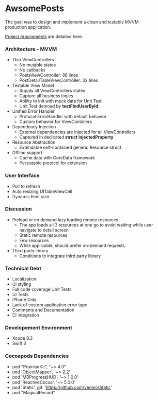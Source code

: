 # AwsomePosts
The goal was to design and implement a clean and testable MVVM production application.

[Project requirements](https://github.com/Babylonpartners/iOS-Interview-Demo) are detailed here.


### Architecture - MVVM
* Thin ViewControllers
   * No mutable states
   * No callbacks
   * PostsViewController: 86 lines
   * PostDetailTableViewController: 32 lines
* Testable View Model 
   * Supply all ViewControllers states
   * Capture all business logics
   * Ability to init with mock data for Unit Test
   * Unit Test demoed by **testFindUserById**
* Unified Error Handler
   * Protocol ErrorHandler with default behavior
   * Custom behavior for ViewContollers
* Dependency Injection
   * External dependencies are injected for all ViewControllers
   * Captured in dedicated **struct InjectedProperty**
* Resource Abstraction
   * Extendable self-contained generic Resource struct
* Offline support
   * Cache data with CoreData framework
   * Persistable protocol for extension 
### User Interface
* Pull to refresh
* Auto resizing UITableViewCell
* Dynamic Font size
### Discussion
* Preload or on demand lazy loading remote resources
  * The app loads all 3 resources at one go to avoid waiting while user navigate to detail screen
  * Static remote resources
  * Few resources
  * While applicable, should prefer on-demand requests 
* Third party library
   * Conditions to integrate third party library
### Technical Debt
* Localization
* UI styling
* Full code coverage Unit Tests
* UI Tests
* iPhone Only
* Lack of custom application error type
* Comments and Documentation
* CI integration 
### Developement Environment
* Xcode 8.3
* Swift 3
### Cocoapods Dependencies
* pod "PromiseKit", "~> 4.0"
* pod 'ObjectMapper', '~> 2.2'
* pod 'MBProgressHUD', '~> 1.0.0'
* pod 'ReactiveCocoa', '~> 5.0.0'
* pod 'Static', git: 'https://github.com/venmo/Static'
* pod "MagicalRecord"
